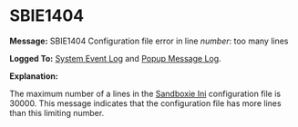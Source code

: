# SBIE1404

**Message:** SBIE1404 Configuration file error in line _number_: too many lines

**Logged To:** [System Event Log](SystemEventLog.md) and [Popup Message Log](PopupMessageLog.md).

**Explanation:**

The maximum number of a lines in the [Sandboxie Ini](SandboxieIni.md) configuration file is 30000\. This message indicates that the configuration file has more lines than this limiting number.
